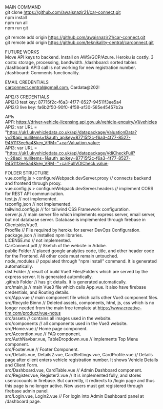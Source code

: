 MAIN COMMAND  
git clone https://github.com/awaisnazir21/car-connect.git  
npm install  
npm run all  
npm run git  
  
git remote add origin https://github.com/awaisnazir21/car-connect.git  
git remote add origin https://github.com/teknikality-central/carconnect.git  
  
FUTURE WORKS  
Move API keys to backend.
Install on AWS/GCP/Azure. Heroku is costly. 3 costs: storage, processing, bandwidth.
/dashboard: sorted tables  
/dashboard: API3 call is not working for new registration number.   
/dashboard: Comments functionality.    
  
EMAIL CREDENTIALS  
carconnect.central@gmail.com, Cardata@202!  
  
API2/3 CREDENTIALS  
API2/3 test key: 87715f2c-f6a3-4f77-8527-94511f3ee5a4  
API2/3 live key: fa6b2f50-90f0-4f58-af30-585e45457b2a  
  
APIs    
API1: https://driver-vehicle-licensing.api.gov.uk/vehicle-enquiry/v1/vehicles   
API2: var URL = "https://uk1.ukvehicledata.co.uk/api/datapackage/ValuationData?v=2&api_nullitems=1&auth_apikey=87715f2c-f6a3-4f77-8527-94511f3ee5a4&key_VRM="+carValuation.value;    
API3: var URL = "https://uk1.ukvehicledata.co.uk/api/datapackage/VdiCheckFull?v=2&api_nullitems=1&auth_apikey=87715f2c-f6a3-4f77-8527-94511f3ee5a4&key_VRM="+carFullVDICheck.value;    
  
FOLDER STRUCTURE  
vue.config.js > configureWebpack.devServer.proxy // connects backend and frontend through proxy.  
vue.config.js > configureWebpack.devServer.headers // implement CORS for REST API communication.  
test.js // not implemented.  
tsconfig.json // not implemented.  
tailwind.config.js // for tailwind CSS Framework configuration.  
server.js // main server file which implements express server, email server, but not database server. Database is implemented through firebase in Clientside/Vue3.  
Procfile // File required by heroku for server DevOps Configuration.  
package.json // installed npm libraries.  
LICENSE.md // not implemented.  
CarConnect.pdf // Sketch of the website in Adobe.  
public Folder // placed google analytics code, title, and other header code for the Frontend. All other code must remain untouched.  
node_modules // populated through "npm install" command. It is generated automatically.  
dist Folder // result of build Vue3 Files/Folders which are served by the express server. It is generated automtically.  
.github Folder // has git details. It is generated automatically.  
src/main.js // main Vue3 file which calls App.vue. It also have firebase credentials, and Routing details.  
src/App.vue // main component file which calls other Vue3 component files.  
src/Recycle Binnn // Deleted assets, components, html, js, css which is no longer needed from the main free template at https://www.creative-tim.com/product/vue-notus  
src/assets // contains all images used in the website.  
src/components // all components used in the Vue3 website.  
src/Home.vue // Home page component.  
src/Accordion.vue // FAQ component.  
src/AuthNavbar.vue, TableDropdown.vue // implements Top Menu component.  
src/Footer.vue // Footer Component.  
src/Details.vue, Details2.vue, CardSettings.vue, CardProfile.vue // Details page after client enters vehicle registration number. It shows Vehicle Details and Client Form.   
src/Dashboard.vue, CardTable.vue // Admin Dashboard component.  
src/Register.vue, Register2.vue // It is implemented fully, and stores useraccounts in firebase. But currently, it redirects to /login page and thus this page is no longer active. New users must get registered through firebase admin panel.  
src/Login.vue, Login2.vue // For login into Admin Dashboard panel at /dashboard page.  

